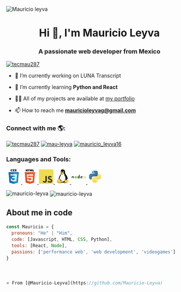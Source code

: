 ![Mauricio leyva](https://user-images.githubusercontent.com/82603534/181445139-7844e467-8627-4371-b9af-26730438fa4e.png)

<h1 align="center">Hi 👋, I'm Mauricio Leyva</h1>
<h3 align="center">A passionate web developer from Mexico</h3>

<p align="left"> <a href="https://twitter.com/tecmau287" target="blank"><img src="https://img.shields.io/twitter/follow/tecmau287?logo=twitter&style=for-the-badge" alt="tecmau287" /></a> </p>

- 🔭 I’m currently working on LUNA Transcript

- 🌱 I’m currently learning **Python and React**

- 👨‍💻 All of my projects are available at [my portfolio](https://mauricio-leyva.github.io/portafolio/)

- 📫 How to reach me **mauricioleyvag@gmail.com**

<h3 align="left">Connect with me 🌎:</h3>
<p align="left">
<a href="https://twitter.com/tecmau287" target="blank"><img align="center" src="https://raw.githubusercontent.com/rahuldkjain/github-profile-readme-generator/master/src/images/icons/Social/twitter.svg" alt="tecmau287" height="30" width="40" /></a>
<a href="https://fb.com/mauricio.leyva.5076" target="blank"><img align="center" src="https://raw.githubusercontent.com/rahuldkjain/github-profile-readme-generator/master/src/images/icons/Social/facebook.svg" alt="mau-leyva" height="30" width="40" /></a>
<a href="https://instagram.com/mauricio_leyva16" target="blank"><img align="center" src="https://raw.githubusercontent.com/rahuldkjain/github-profile-readme-generator/master/src/images/icons/Social/instagram.svg" alt="mauricio_leyva16" height="30" width="40" /></a>
</p>

<h3 align="left">Languages and Tools:</h3>
<p align="left"> <a href="https://www.w3schools.com/css/" target="_blank" rel="noreferrer"> <img src="https://raw.githubusercontent.com/devicons/devicon/master/icons/css3/css3-original-wordmark.svg" alt="css3" width="40" height="40"/> </a> <a href="https://www.w3.org/html/" target="_blank" rel="noreferrer"> <img src="https://raw.githubusercontent.com/devicons/devicon/master/icons/html5/html5-original-wordmark.svg" alt="html5" width="40" height="40"/> </a> <a href="https://developer.mozilla.org/en-US/docs/Web/JavaScript" target="_blank" rel="noreferrer"> <img src="https://raw.githubusercontent.com/devicons/devicon/master/icons/javascript/javascript-original.svg" alt="javascript" width="40" height="40"/> </a> <a href="https://www.linux.org/" target="_blank" rel="noreferrer"> <img src="https://raw.githubusercontent.com/devicons/devicon/master/icons/linux/linux-original.svg" alt="linux" width="40" height="40"/> </a> <a href="https://nodejs.org" target="_blank" rel="noreferrer"> <img src="https://raw.githubusercontent.com/devicons/devicon/master/icons/nodejs/nodejs-original-wordmark.svg" alt="nodejs" width="40" height="40"/> </a> <a href="https://www.python.org" target="_blank" rel="noreferrer"> <img src="https://raw.githubusercontent.com/devicons/devicon/master/icons/python/python-original.svg" alt="python" width="40" height="40"/> </a> </p>

<p><img align="left" src="https://github-readme-stats.vercel.app/api/top-langs?username=mauricio-leyva&show_icons=true&locale=en&layout=compact" alt="mauricio-leyva" /></p>

<p>&nbsp;<img align="center" src="https://github-readme-stats.vercel.app/api?username=mauricio-leyva&show_icons=true&locale=en" alt="mauricio-leyva" /></p>

## About me in code

```javascript
const Mauricio = {
  pronouns: "He" | "Him",
  code: [Javascript, HTML, CSS, Python],
  tools: [React, Node],
  passions: ['performance web', 'web development', 'videogames']
}



⭐️ From [@Mauricio-Leyva](https://github.com/Mauricio-Leyva)
